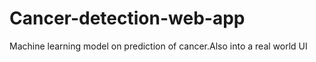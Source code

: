 # Cancer-detection-web-app
Machine learning model on prediction of cancer.Also into a real world UI 
